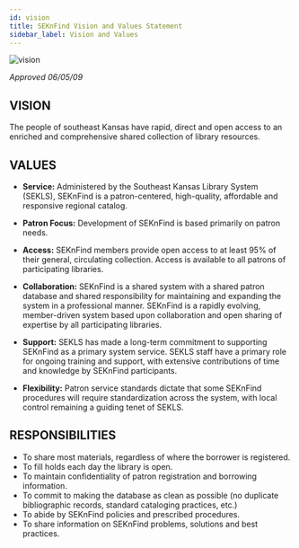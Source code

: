 ```yaml
---
id: vision
title: SEKnFind Vision and Values Statement
sidebar_label: Vision and Values
---
```


![vision](assets/vision.png)

*Approved 06/05/09*

## VISION
The people of southeast Kansas have rapid, direct and open access to an enriched and comprehensive shared collection of library resources.

## VALUES
- **Service:**
	Administered by the Southeast Kansas Library System (SEKLS), SEKnFind is a patron-centered, high-quality, affordable and responsive regional catalog. 

- **Patron Focus:**
	Development of SEKnFind is based primarily on patron needs.

- **Access:**
	SEKnFind members provide open access to at least 95% of their general, circulating collection.  Access is available to all patrons of participating libraries.

- **Collaboration:**
	SEKnFind is a shared system with a shared patron database and shared responsibility for maintaining and expanding the system in a professional manner.
	SEKnFind is a rapidly evolving, member-driven system based upon collaboration and open sharing of expertise by all participating libraries.

- **Support:**
	SEKLS has made a long-term commitment to supporting SEKnFind as a primary system service.
	SEKLS staff have a primary role for ongoing training and support, with extensive contributions of time and knowledge by SEKnFind participants.
	
- **Flexibility:**
	Patron service standards dictate that some SEKnFind procedures will require standardization across the system, with local control remaining a guiding tenet of SEKLS.

## RESPONSIBILITIES
- To share most materials, regardless of where the borrower is registered.
- To fill holds each day the library is open. 
- To maintain confidentiality of patron registration and borrowing information.
- To commit to making the database as clean as possible (no duplicate bibliographic records, standard cataloging practices, etc.)
- To abide by SEKnFind policies and prescribed procedures.
- To share information on SEKnFind problems, solutions and best practices.
